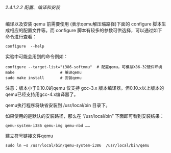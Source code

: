 
###### 2.4.1.2.2 配置、编译和安装

编译以及安装 qemu 前需要使用 <qemu>(表示qemu解压缩路径)下面的 configure 脚本生成相应的配置文件等。而 configure 脚本有较多的参数可供选择，可以通过如下命令进行查看：
	
	configure  --help 

实验中可能会用到的命令例如：

	configure --target-list="i386-softmmu"	# 配置qemu，可模拟X86-32硬件环境
	make					# 编译qemu
	sudo make install		# 安装qemu

注意：版本小于0.10.0的qemu 仅支持 gcc-3.x 版本编译器。但0.10.x以上版本的qemu已经支持用gcc-4.x编译器了。
 
qemu执行程序将缺省安装到 /usr/local/bin 目录下。
 
如果使用的是默认的安装路径，那么在 “/usr/local/bin” 下面即可看到安装结果：

	qemu-system-i386 qemu-img qemu-nbd ……
 
建立符号链接文件qemu

	sudo ln –s /usr/local/bin/qemu-system-i386  /usr/local/bin/qemu
 